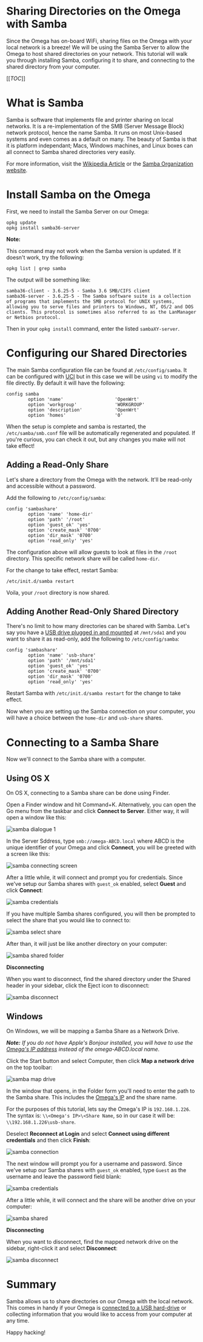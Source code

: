 # Sharing Directories on the Omega with Samba

Since the Omega has on-board WiFi, sharing files on the Omega with your local network is a breeze! We will be using the Samba Server to allow the Omega to host shared directories on your network. This tutorial will walk you through installing Samba, configuring it to share, and connecting to the shared directory from your computer.


[[_TOC_]]


[//]: # (What is Samba)

# What is Samba

Samba is software that implements file and printer sharing on local networks. It is a re-implementation of the SMB (Server Message Block) network protocol, hence the name Samba. It runs on most Unix-based systems and even comes as a default on many. The beauty of Samba is that it is platform independant; Macs, Windows machines, and Linux boxes can all connect to Samba shared directories very easily.

For more information, visit the [Wikipedia Article](https://en.wikipedia.org/wiki/Samba_(software)) or the [Samba Organization website](https://www.samba.org/).


[//]: # (Install Samba)

# Install Samba on the Omega

First, we need to install the Samba Server on our Omega:
```
opkg update
opkg install samba36-server
```

**Note:**

This command may not work when the Samba version is updated. If it doesn't work, try the following:
```
opkg list | grep samba
```
The output will be something like:
```
samba36-client - 3.6.25-5 - Samba 3.6 SMB/CIFS client
samba36-server - 3.6.25-5 - The Samba software suite is a collection of programs that implements the SMB protocol for UNIX systems, allowing you to serve files and printers to Windows, NT, OS/2 and DOS clients. This protocol is sometimes also referred to as the LanManager or Netbios protocol.
```

Then in your `opkg install` command, enter the listed `sambaXY-server`.



[//]: # (Configuring Samba)

# Configuring our Shared Directories

The main Samba configuration file can be found at `/etc/config/samba`. It can be configured with [UCI] but in this case we will be using `vi` to modify the file directly. By default it will have the following:
```
config samba
        option 'name'                   'OpenWrt'
        option 'workgroup'              'WORKGROUP'
        option 'description'            'OpenWrt'
        option 'homes'                  '0'
```

When the setup is complete and samba is restarted, the `/etc/samba/smb.conf` file will be automatically regenerated and populated. If you're curious, you can check it out, but any changes you make will not take effect!


[//]: # (Configuring Samba: Adding a Read-Only Share)

## Adding a Read-Only Share

Let's share a directory from the Omega with the network. It'll be read-only and accessible without a password. 

Add the following to `/etc/config/samba`:
```
config 'sambashare'
        option 'name' 'home-dir'
        option 'path' '/root'
        option 'guest_ok' 'yes'
        option 'create_mask' '0700'
        option 'dir_mask' '0700'
        option 'read_only' 'yes'
```

The configuration above will allow guests to look at files in the `/root` directory. This specific network share will be called `home-dir`.

For the change to take effect, restart Samba:
```
/etc/init.d/samba restart
```

Voila, your `/root` directory is now shared.


[//]: # (Configuring Samba: Adding Another Share)

## Adding Another Read-Only Shared Directory

There's no limit to how many directories can be shared with Samba. Let's say you have a [USB drive plugged in and mounted](./Using-USB-Storage) at `/mnt/sda1` and you want to share it as read-only, add the following to `/etc/config/samba`:
```
config 'sambashare'
        option 'name' 'usb-share'
        option 'path' '/mnt/sda1'
        option 'guest_ok' 'yes'
        option 'create_mask' '0700'
        option 'dir_mask' '0700'
        option 'read_only' 'yes'
```

Restart Samba with `/etc/init.d/samba restart` for the change to take effect.

Now when you are setting up the Samba connection on your computer, you will have a choice between the `home-dir` and `usb-share` shares.


[//]: # (Connecting to a Samba Share)

# Connecting to a Samba Share

Now we'll connect to the Samba share with a computer.

[//]: # (Connecting to a Samba Share: OS X)

## Using OS X

On OS X, connecting to a Samba share can be done using Finder.

Open a Finder window and hit Command+K. Alternatively, you can open the Go menu from the taskbar and click **Connect to Server**. Either way, it will open a window like this:

![samba dialogue 1](http://i.imgur.com/VLTiKxw.png)

In the Server Sddress, type `smb://omega-ABCD.local` where ABCD is the unique identifier of your Omega and click **Connect**, you will be greeted with a screen like this:

![samba connecting screen](http://i.imgur.com/XxgCrpU.png)

After a little while, it will connect and prompt you for credentials. Since we've setup our Samba shares with `guest_ok` enabled, select **Guest** and click **Connect**:

![samba credentials](http://i.imgur.com/Nnjk8mr.png)

If you have multiple Samba shares configured, you will then be prompted to select the share that you would like to connect to:

![samba select share](http://i.imgur.com/vgLnlKH.png)

After than, it will just be like another directory on your computer:

![samba shared folder](http://i.imgur.com/9RL1dox.png)


**Disconnecting**

When you want to disconnect, find the shared directory under the Shared header in your sidebar, click the Eject icon to disconnect:

![samba disconnect](http://i.imgur.com/6P4315S.png)





[//]: # (Connecting to a Samba Share: Windows)

## Windows

On Windows, we will be mapping a Samba Share as a Network Drive.

***Note:** If you do not have Apple's Bonjour installed, you will have to use the [Omega's IP address](./Find-the-Omegas-IP-address) instead of the omega-ABCD.local name.*

Click the Start button and select Computer, then click **Map a network drive** on the top toolbar:

![samba map drive](http://i.imgur.com/FZv813p.png)

In the window that opens, in the Folder form you'll need to enter the path to the Samba share. This includes the [Omega's IP](./Find-the-Omegas-IP-address) and the share name. 

For the purposes of this tutorial, lets say the Omega's IP is `192.168.1.226`. The syntax is: `\\<Omega's IP>\<Share Name`, so in our case it will be: `\\192.168.1.226\usb-share`. 

Deselect **Reconnect at Login** and select **Connect using different credentials** and then click **Finish**:

![samba connection](http://i.imgur.com/0hfE2uR.png)

The next window will prompt you for a username and password. Since we've setup our Samba shares with `guest_ok` enabled, type `Guest` as the username and leave the password field blank:

![samba credentials](http://i.imgur.com/R8z019B.png)

After a little while, it will connect and the share will be another drive on your computer:

![samba shared](http://i.imgur.com/EVsqI0D.png)



**Disconnecting**

When you want to disconnect, find the mapped network drive on the sidebar, right-click it and select **Disconnect**:

![samba disconnect](http://i.imgur.com/Re9GYwh.png)



# Summary

Samba allows us to share directories on our Omega with the local network. This comes in handy if your Omega is [connected to a USB hard-drive](./Using-USB-Storage) or collecting information that you would like to access from your computer at any time.

Happy hacking!


   [UCI]: <https://wiki.onion.io/Tutorials/OpenWRT%20Tutorials/UCI_Tutorial/uci_introduction>
